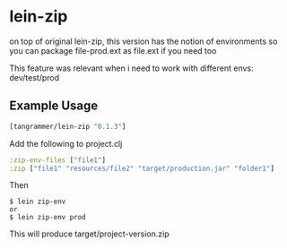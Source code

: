 # lein-zip

on top of original lein-zip, this version has the notion of environments
so you can package file-prod.ext as file.ext if you need too

This feature was relevant when i need to work with different envs: dev/test/prod

## Example Usage

```clojure
[tangrammer/lein-zip "0.1.3"]
```

Add the following to project.clj

```clojure
:zip-env-files ["file1"]
:zip ["file1" "resources/file2" "target/production.jar" "folder1"]
```

Then

    $ lein zip-env
    or
    $ lein zip-env prod

This will produce target/project-version.zip

